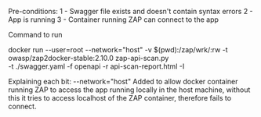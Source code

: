 Pre-conditions:
1 - Swagger file exists and doesn't contain syntax errors
2 - App is running
3 - Container running ZAP can connect to the app

Command to run


docker run --user=root --network="host" -v $(pwd):/zap/wrk/:rw -t owasp/zap2docker-stable:2.10.0 zap-api-scan.py \
   -t ./swagger.yaml -f openapi -r api-scan-report.html -I

Explaining each bit:
--network="host" Added to allow docker container running ZAP to access the app running locally in the host machine, without this it tries to access localhost of the ZAP container, therefore fails to connect.

